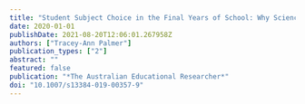 ```yaml
---
title: "Student Subject Choice in the Final Years of School: Why Science Is Perceived to Be of Poor Value"
date: 2020-01-01
publishDate: 2021-08-20T12:06:01.267958Z
authors: ["Tracey-Ann Palmer"]
publication_types: ["2"]
abstract: ""
featured: false
publication: "*The Australian Educational Researcher*"
doi: "10.1007/s13384-019-00357-9"
---
```


